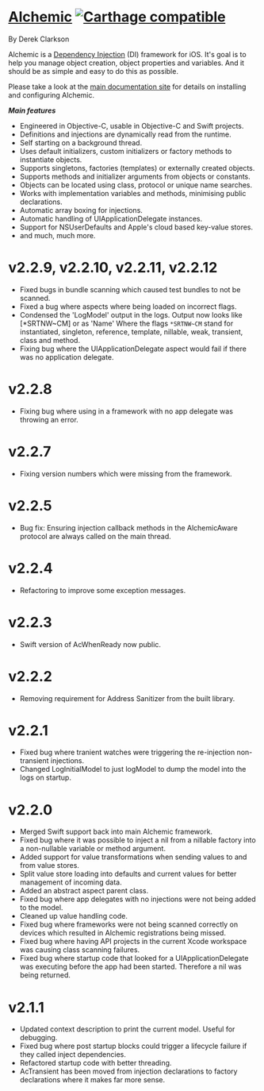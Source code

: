 # [Alchemic](http://drekka.github.io/Alchemic) [![Carthage compatible](https://img.shields.io/badge/Carthage-compatible-4BC51D.svg?style=flat)](https://github.com/Carthage/Carthage)
By Derek Clarkson
 
Alchemic is a [Dependency Injection](https://en.wikipedia.org/wiki/Dependency_injection) (DI) framework for iOS. It's goal is to help you manage object creation, object properties and variables. And it should be as simple and easy to do this as possible.

Please take a look at the [main documentation site](http://drekka.github.io/Alchemic) for details on installing and configuring Alchemic.

___Main features___

* Engineered in Objective-C, usable in Objective-C and Swift projects.
* Definitions and injections are dynamically read from the runtime.
* Self starting on a background thread.
* Uses default initializers, custom initializers or factory methods to instantiate objects.
* Supports singletons, factories (templates) or externally created objects.
* Supports methods and initializer arguments from objects or constants.
* Objects can be located using class, protocol or unique name searches.
* Works with implementation variables and methods, minimising public declarations.
* Automatic array boxing for injections.
* Automatic handling of UIApplicationDelegate instances.
* Support for NSUserDefaults and Apple's cloud based key-value stores.
* and much, much more.

# v2.2.9, v2.2.10, v2.2.11, v2.2.12

* Fixed bugs in bundle scanning which caused test bundles to not be scanned. 
* Fixed a bug where aspects where being loaded on incorrect flags.
* Condensed the 'LogModel' output in the logs. Output now looks like
    [*SRTNW~CM] <class> or <method> as 'Name'
  Where the flags `*SRTNW~CM` stand for instantiated, singleton, reference, template, nillable, weak, transient, class and method.
* Fixing bug where the UIApplicationDelegate aspect would fail if there was no application delegate.

# v2.2.8

* Fixing bug where using in a framework with no app delegate was throwing an error.

# v2.2.7

* Fixing version numbers which were missing from the framework.

# v2.2.5

* Bug fix: Ensuring injection callback methods in the AlchemicAware protocol are always called on the main thread.

# v2.2.4

* Refactoring to improve some exception messages.

# v2.2.3

* Swift version of AcWhenReady now public.

# v2.2.2

* Removing  requirement for Address Sanitizer from the built library.

# v2.2.1

* Fixed bug where tranient watches were triggering the re-injection non-transient injections. 
* Changed LogInitialModel to just logModel to dump the model into the logs on startup.

# v2.2.0

* Merged Swift support back into main Alchemic framework.
* Fixed bug where it was possible to inject a nil from a nillable factory into a non-nullable variable or method argument.
* Added support for value transformations when sending values to and from value stores.
* Split value store loading into defaults and current values for better management of incoming data.
* Added an abstract aspect parent class.
* Fixed bug where app delegates with no injections were not being added to the model.
* Cleaned up value handling code.
* Fixed bug where frameworks were not being scanned correctly on devices which resulted in Alchemic registrations being missed.
* Fixed bug where having API projects in the current Xcode workspace was causing class scanning failures.  
* Fixed bug where startup code that looked for a UIApplicationDelegate was executing before the app had been started. Therefore a nil was being returned.

# v2.1.1

* Updated context description to print the current model. Useful for debugging.
* Fixed bug where post startup blocks could trigger a lifecycle failure if they called inject dependencies.
* Refactored startup code with better threading.
* AcTransient has been moved from injection declarations to factory declarations where it makes far more sense.



